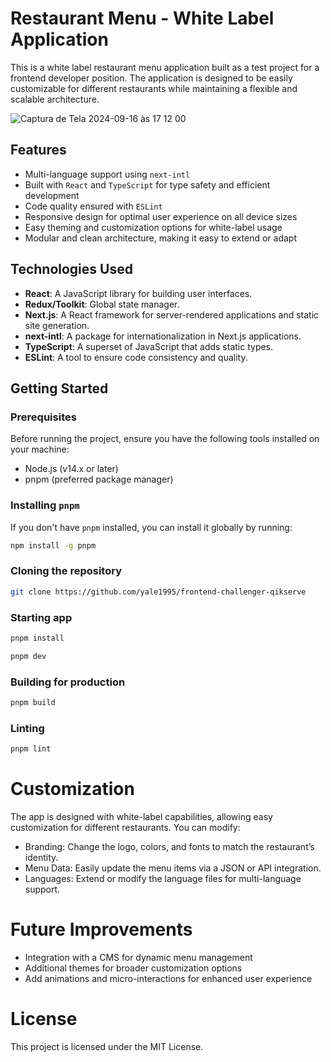 # Restaurant Menu - White Label Application

This is a white label restaurant menu application built as a test project for a frontend developer position. The application is designed to be easily customizable for different restaurants while maintaining a flexible and scalable architecture.

![Captura de Tela 2024-09-16 às 17 12 00](https://github.com/user-attachments/assets/9b4cecaf-6dde-472e-bd95-2692e2568b2c)

## Features

- Multi-language support using `next-intl`
- Built with `React` and `TypeScript` for type safety and efficient development
- Code quality ensured with `ESLint`
- Responsive design for optimal user experience on all device sizes
- Easy theming and customization options for white-label usage
- Modular and clean architecture, making it easy to extend or adapt

## Technologies Used

- **React**: A JavaScript library for building user interfaces.
- **Redux/Toolkit**: Global state manager.
- **Next.js**: A React framework for server-rendered applications and static site generation.
- **next-intl**: A package for internationalization in Next.js applications.
- **TypeScript**: A superset of JavaScript that adds static types.
- **ESLint**: A tool to ensure code consistency and quality.

## Getting Started

### Prerequisites

Before running the project, ensure you have the following tools installed on your machine:

- Node.js (v14.x or later)
- pnpm (preferred package manager)

### Installing `pnpm`

If you don't have `pnpm` installed, you can install it globally by running:

```bash
npm install -g pnpm
```

### Cloning the repository

```bash
git clone https://github.com/yale1995/frontend-challenger-qikserve
```

### Starting app

```bash
pnpm install

pnpm dev
```

### Building for production

```bash
pnpm build
```

### Linting

```bash
pnpm lint
```

# Customization

The app is designed with white-label capabilities, allowing easy customization for different restaurants. You can modify:

- Branding: Change the logo, colors, and fonts to match the restaurant’s identity.
- Menu Data: Easily update the menu items via a JSON or API integration.
- Languages: Extend or modify the language files for multi-language support.


# Future Improvements

- Integration with a CMS for dynamic menu management
- Additional themes for broader customization options
- Add animations and micro-interactions for enhanced user experience

# License

This project is licensed under the MIT License.

